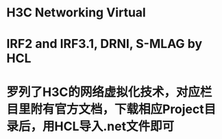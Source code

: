 # H3C Networking Virtual
# IRF2 and IRF3.1, DRNI, S-MLAG by HCL
# 罗列了H3C的网络虚拟化技术，对应栏目里附有官方文档，下载相应Project目录后，用HCL导入.net文件即可

